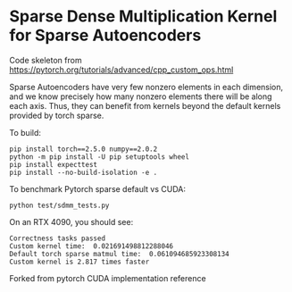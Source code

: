 # Sparse Dense Multiplication Kernel for Sparse Autoencoders

Code skeleton from https://pytorch.org/tutorials/advanced/cpp_custom_ops.html

Sparse Autoencoders have very few nonzero elements in each dimension, and we know precisely how many nonzero elements there will be along each axis. Thus, they can benefit from kernels beyond the default kernels provided by torch sparse. 



To build:
```
pip install torch==2.5.0 numpy==2.0.2
python -m pip install -U pip setuptools wheel
pip install expecttest
pip install --no-build-isolation -e .
```


To benchmark Pytorch sparse default vs CUDA:
```
python test/sdmm_tests.py
```
On an RTX 4090, you should see: 

```
Correctness tasks passed
Custom kernel time:  0.021691498812288046
Default torch sparse matmul time:  0.061094685923308134
Custom kernel is 2.817 times faster
```

Forked from pytorch CUDA implementation reference
